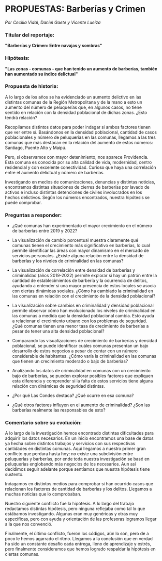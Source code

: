 # PROPUESTAS: Barberías y Crimen
*Por Cecilia Vidal, Daniel Gaete y Vicente Lueiza*

### Titular del reportaje: 
**"Barberías y Crimen: Entre navajas y sombras"**

### Hipótesis: 
**"Las zonas - comunas - que han tenido un aumento de barberías, también han aumentado su índice delictual"**

### Propuesta de historia:

A lo largo de los años se ha evidenciado un aumento delictivo en las distintas comunas de la Región Metropolitana y de la mano a esto un aumento del número de peluquerías que, en algunos casos, no tiene sentido en relación con la densidad poblacional de dichas zonas. ¿Esto tendrá relación?

Recopilamos distintos datos para poder indagar si ambos factores tienen que ver entre sí. Basándonos en la densidad poblacional, cantidad de casos poblacionales y número de peluquerías en las comunas, llegamos a las tres comunas que más destacan en la relación del aumento de estos números: Santiago, Puente Alto y Maipú.

Pero, si observamos con mayor detenimiento, nos aparece Providencia. Esta comuna es conocida por su alta calidad de vida, modernidad, centro residencial y con excelente conectividad. Curioso que haya una correlación entre el aumento delictual y número de barberías.

Investigando en medios de comunicaciones, denuncias y distintas noticias, encontramos distintas situaciones de cierres de barberías por lavado de activos e incluso distintas detenciones de civiles involucrados en los hechos delictivos. Según los números encontrados, nuestra hipótesis se puede comprobar.


### Preguntas a responder:
- ¿Qué comunas han experimentado el mayor crecimiento en el número de barberías entre 2019 y 2022?

- La visualización de cambio porcentual muestra claramente qué comunas tienen el crecimiento más significativo en barberías, lo cual permite identificar las áreas con mayor dinamismo en el mercado de servicios personales. ¿Existe alguna relación entre la densidad de barberías y los niveles de criminalidad en las comunas?

- La visualización de correlación entre densidad de barberías y criminalidad (años 2019-2022) permite explorar si hay un patrón entre la cantidad de establecimientos de barbería y la ocurrencia de delitos, ayudando a entender si una mayor presencia de estos locales se asocia con ciertas dinámicas sociales. ¿Cómo ha cambiado la criminalidad en las comunas en relación con el crecimiento de la densidad poblacional?

- La visualización sobre cambios en criminalidad y densidad poblacional permite observar cómo han evolucionado los niveles de criminalidad en las comunas a medida que la densidad poblacional cambia. Esto ayuda a relacionar el crecimiento urbano con los problemas de seguridad. ¿Qué comunas tienen una menor tasa de crecimiento de barberías a pesar de tener una alta densidad poblacional?

- Comparando las visualizaciones de crecimiento de barberías y densidad poblacional, se puede identificar cuáles comunas presentan un bajo desarrollo de estos negocios a pesar de contar con un número considerable de habitantes. ¿Cómo varía la criminalidad en las comunas que tienen un crecimiento moderado o bajo de barberías?

- Analizando los datos de criminalidad en comunas con un crecimiento bajo de barberías, se pueden explorar posibles factores que expliquen esta diferencia y comprender si la falta de estos servicios tiene alguna relación con dinámicas de seguridad distintas.

- ¿Por qué Las Condes destaca? ¿Qué ocurre en esa comuna?

- ¿Qué otros factores influyen en el aumento de criminalidad? ¿Son las barberías realmente las responsables de esto?


### Comentario sobre su evolución:
A lo largo de la investigación hemos encontrado distintas dificultades para adquirir los datos necesarios. En un inicio encontramos una base de datos ya hecha sobre distintos trabajos y servicios con sus respectivas cantidades en distintas comunas. Aquí llegamos a nuestro primer gran conflicto que perdura hasta hoy: no existe una subdivisión entre peluquerías y barberías, por ende toda nuestra investigación se basó en peluquerías englobando más negocios de los necesarios. Aun así decidimos seguir adelante porque sentíamos que nuestra hipótesis tiene sustento.

Indagamos en distintos medios para comprobar si han ocurrido casos que relacionan los factores de cantidad de barberías y los delitos. Llegamos a muchas noticias que lo comprobaban. 

Nuestro siguiente conflicto fue la hipótesis. A lo largo del trabajo redactamos distintas hipótesis, pero ninguna reflejaba como tal lo que estábamos investigando. Algunas eran muy genéricas y otras muy específicas, pero con ayuda y orientación de las profesoras logramos llegar a la que nos convenció. 

Finalmente, el último conflicto, fueron los códigos, aún lo son, pero de a poco le hemos agarrado el ritmo. Llegamos a la conclusión que en verdad ha sido un constante desafío cada entrega, lleno de aprendizaje y estrés, pero finalmente consideramos que hemos logrado respaldar la hipótesis en ciertas comunas.